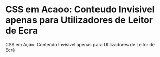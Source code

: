 # CSS em Acaoo: Conteudo Invisivel apenas para Utilizadores de Leitor de Ecra
 CSS em Ação: Conteúdo Invisível apenas para Utilizadores de Leitor de Ecrã
